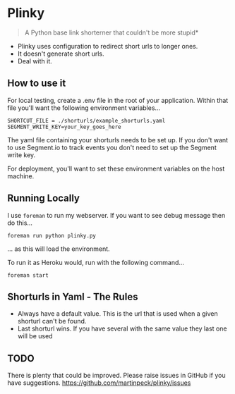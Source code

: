# Plinky

> A Python base link shorterner that couldn't be more stupid*

- Plinky uses configuration to redirect short urls to longer ones.
- It doesn't generate short urls.
- Deal with it.

## How to use it
For local testing, create a .env file in the root of your application. Within that file you'll want the following environment variables...

```
SHORTCUT_FILE = ./shorturls/example_shorturls.yaml
SEGMENT_WRITE_KEY=your_key_goes_here
```
The yaml file containing your shorturls needs to be set up. If you don't want to use Segment.io to track events you don't need to set up the Segment write key.

For deployment, you'll want to set these environment variables on the host machine.

## Running Locally
I use `foreman` to run my webserver. If you want to see debug message then do this...

`foreman run python plinky.py`

... as this will load the environment.

To run it as Heroku would, run with the following command...

`foreman start`

## Shorturls in Yaml - The Rules
- Always have a default value. This is the url that is used when a given shorturl can't be found.
- Last shorturl wins. If you have several with the same value they last one will be used

## TODO

There is plenty that could be improved. Please raise issues in GitHub if you have suggestions.
https://github.com/martinpeck/plinky/issues
